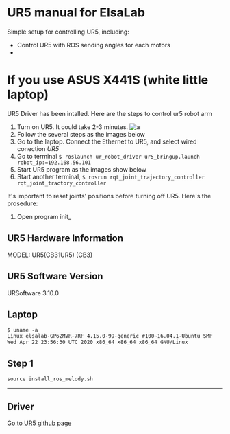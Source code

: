 # UR5 manual for ElsaLab
Simple setup for controlling UR5, including:
* Control UR5 with ROS sending angles for each motors
* 

# If you use ASUS X441S (white little laptop)
UR5 Driver has been intalled.
Here are the steps to control ur5 robot arm
1. Turn on UR5. It could take 2-3 minutes.
![](IMG_20200519_180527.jpg "a")
2. Follow the several steps as the images below
3. Go to the laptop. Connect the Ethernet to UR5, and select wired conection *UR5*
4. Go to terminal `$ roslaunch ur_robot_driver ur5_bringup.launch robot_ip:=192.168.56.101
`
5. Start UR5 program as the images show below
6. Start another terminal, `$ rosrun rqt_joint_trajectory_controller rqt_joint_tractory_controller
`

It's important to reset joints' positions before turning off UR5. Here's the prosedure:
1. Open program init_

## UR5 Hardware Information
MODEL: UR5(CB31UR5) (CB3)

## UR5 Software Version
URSoftware 3.10.0

## Laptop
```
$ uname -a
Linux elsalab-GP62MVR-7RF 4.15.0-99-generic #100~16.04.1-Ubuntu SMP Wed Apr 22 23:56:30 UTC 2020 x86_64 x86_64 x86_64 GNU/Linux
```

## Step 1
`source install_ros_melody.sh`

---
## Driver
[Go to UR5 github page](https://github.com/UniversalRobots/Universal_Robots_ROS_Driver)